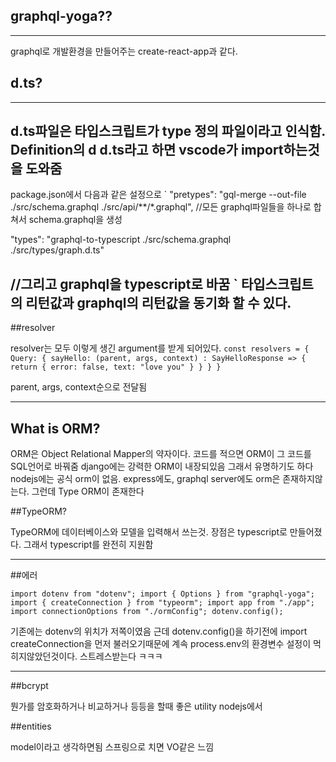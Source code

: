 ## graphql-yoga??
-------------------
graphql로 개발환경을 만들어주는 create-react-app과 같다.


## d.ts?
-----------
d.ts파일은 타입스크립트가 type 정의 파일이라고 인식함. Definition의 d
d.ts라고 하면 vscode가 import하는것을 도와줌
---

package.json에서 다음과 같은 설정으로
`
"pretypes": "gql-merge --out-file ./src/schema.graphql ./src/api/**/*.graphql",
//모든 graphql파일들을 하나로 합쳐서 schema.graphql을 생성

"types": "graphql-to-typescript ./src/schema.graphql ./src/types/graph.d.ts"

//그리고 graphql을 typescript로 바꿈
`
타입스크립트의 리턴값과 graphql의 리턴값을 동기화 할 수 있다.
---

##resolver

resolver는 모두 이렇게 생긴 argument를 받게 되어있다.
`
const resolvers = {
    Query: {
        sayHello: (parent, args, context) : SayHelloResponse => {
            return {
                error: false,
                text: "love you"
            }
        }
    }
}
`

parent, args, context순으로 전달됨


---

## What is ORM?

ORM은 Object Relational Mapper의 약자이다.
코드를 적으면 ORM이 그 코드를 SQL언어로 바꿔줌
django에는 강력한 ORM이 내장되있음 그래서 유명하기도 하다
nodejs에는 공식 orm이 없음. express에도, graphql server에도 orm은 존재하지않는다.
그런데 Type ORM이 존재한다

##TypeORM?

TypeORM에 데이터베이스와 모델을 입력해서 쓰는것.
장점은 typescript로 만들어졌다. 그래서 typescript를 완전히 지원함


---

##에러

`
import dotenv from "dotenv";
import { Options } from "graphql-yoga";
import { createConnection } from "typeorm";
import app from "./app";
import connectionOptions from "./ormConfig";
dotenv.config();
`

기존에는 dotenv의 위치가 저쪽이였음
근데 dotenv.config()을 하기전에 import createConnection을 먼저 불러오기때문에 계속 process.env의 환경변수 설정이 먹히지않았던것이다.
스트레스받는다 ㅋㅋㅋ


------

##bcrypt

뭔가를 암호화하거나 비교하거나 등등을 할때 좋은 utility nodejs에서

##entities

model이라고 생각하면됨 스프링으로 치면 VO같은 느낌

